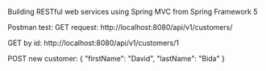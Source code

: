 Building RESTful web services using Spring MVC from Spring Framework 5

Postman test: GET request: http://localhost:8080/api/v1/customers/

GET by id: http://localhost:8080/api/v1/customers/1

POST new customer: {
    "firstName": "David",
    "lastName": "Bida"
}
